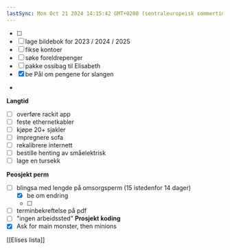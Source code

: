 ```yaml
---
lastSync: Mon Oct 21 2024 14:15:42 GMT+0200 (sentraleuropeisk sommertid)
---
```

- [ ] 
- [ ] lage bildebok for 2023 / 2024 / 2025 
- [ ] fikse kontoer 
- [ ] søke foreldrepenger
- [ ] pakke ossibag til Elisabeth
- [x] be Pål om pengene for slangen
-

**Langtid**
- [ ] overføre rackit app
- [ ] feste ethernetkabler 
- [ ] kjøpe 20+ sjakler 
- [ ] impregnere sofa 
- [ ] rekalibrere internett
- [ ] bestille henting av småelektrisk
- [ ] lage en tursekk

**Peosjekt perm**
- [ ] blingsa med lengde på omsorgsperm (15 istedenfor 14 dager)
	- [x] be om endring
	- [ ] 
- [ ] terminbekreftelse på pdf 
- [ ] "ingen arbeidssted"
**Prosjekt koding**
- [x] Ask for main monster, then minions

[[Elises lista]]